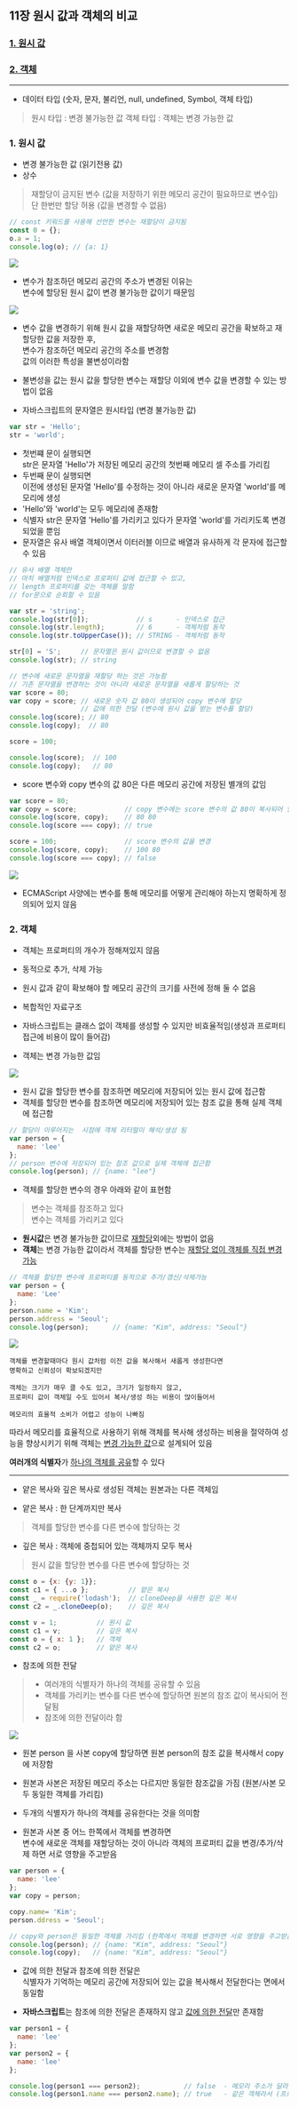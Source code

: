 ## 11장 원시 값과 객체의 비교

### [1. 원시 값](#1-원시-값-1)
### [2. 객체](#2-객체-1)

***

- 데이터 타입 (숫자, 문자, 불리언, null, undefined, Symbol, 객체 타입)
> 원시 타입 : 변경 불가능한 값
> 객체 타입 : 객체는 변경 가능한 값

### 1. 원시 값

- 변경 불가능한 값 (읽기전용 값)
- 상수
> 재할당이 금지된 변수 (값을 저장하기 위한 메모리 공간이 필요하므로 변수임)  
단 한번만 할당 허용 (값을 변경할 수 없음)

```js
// const 키워드를 사용해 선언한 변수는 재할당이 금지됨
const 0 = {};
o.a = 1;
console.log(o); // {a: 1}
```

![](../img/11-1.png)

- 변수가 참조하던 메모리 공간의 주소가 변경된 이유는  
변수에 할당된 원시 값이 변경 불가능한 값이기 때문임

![](../img/11-2.png)

- 변수 값을 변경하기 위해 원시 값을 재할당하면 새로운 메모리 공간을 확보하고 재할당한 값을 저장한 후,  
변수가 참조하던 메모리 공간의 주소를 변경함  
값의 이러한 특성을 불변성이라함
- 불변성을 값는 원시 값을 할당한 변수는 재할당 이외에 변수 값을 변경할 수 있는 방법이 없음

- 자바스크립트의 문자열은 원시타입 (변경 불가능한 값)

```js
var str = 'Hello';
str = 'world';
```

- 첫번쨰 문이 실행되면  
str은 문자열 'Hello'가 저장된 메모리 공간의 첫번째 메모리 셀 주소를 가리킴  
- 두번째 문이 실행되면  
이전에 생성된 문자열 'Hello'를 수정하는 것이 아니라 새로운 문자열 'world'를 메모리에 생성
- 'Hello'와 'world'는 모두 메모리에 존재함
- 식별자 str은 문자열 'Hello'를 가리키고 있다가 문자열 'world'를 가리키도록 변경되었을 뿐임
- 문자열은 유사 배열 객체이면서 이터러블 이므로 배열과 유사하게 각 문자에 접근할 수 있음

```js
// 유사 배열 객체란
// 마치 배열처럼 인덱스로 프로퍼티 값에 접근할 수 있고,
// length 프로퍼티를 갖는 객체를 말함
// for문으로 순회할 수 있음

var str = 'string';
console.log(str[0]);            // s      - 인덱스로 접근
console.log(str.length);        // 6      - 객체처럼 동작
console.log(str.toUpperCase()); // STRING - 객체처럼 동작

str[0] = 'S';     // 문자열은 원시 값이므로 변경할 수 없음
console.log(str); // string
```

```js
// 변수에 새로운 문자열을 재할당 하는 것은 가능함
// 기존 문자열을 변경하는 것이 아니라 새로운 문자열을 새롭게 할당하는 것
var score = 80;
var copy = score; // 새로운 숫자 값 80이 생성되어 copy 변수에 할당
                  // 값에 의한 전달 (변수에 원시 값을 받는 변수를 할당)
console.log(score); // 80
console.log(copy);  // 80

score = 100;

console.log(score);  // 100
console.log(copy);   // 80
```

- score 변수와 copy 변수의 값 80은 다른 메모리 공간에 저장된 별개의 값임

```js
var score = 80;
var copy = score;            // copy 변수에는 score 변수의 값 80이 복사되어 할당됨
console.log(score, copy);    // 80 80
console.log(score === copy); // true

score = 100;                 // score 변수의 값을 변경
console.log(score, copy);    // 100 80
console.log(score === copy); // false
```

![](../img/11-3.png)

- ECMAScript 사양에는 변수를 통해 메모리를 어떻게 관리해야 하는지 명확하게 정의되어 있지 않음

### 2. 객체

- 객체는 프로퍼티의 개수가 정해져있지 않음
- 동적으로 추가, 삭제 가능
- 원시 값과 같이 확보해야 할 메모리 공간의 크기를 사전에 정해 둘 수 없음
- 복합적인 자료구조  
- 자바스크립트는 클래스 없이 객체를 생성할 수 있지만 비효율적임(생성과 프로퍼티 접근에 비용이 많이 들어감)

- 객체는 변경 가능한 값임

![](../img/11-4.png)

- 원시 값을 할당한 변수를 참조하면 메모리에 저장되어 있는 원시 값에 접근함
- 객체를 할당한 변수를 참조하면 메모리에 저장되어 있는 참조 값을 통해 실제 객체에 접근함

```js
// 할당이 이루어지는  시점에 객체 리터럴이 해석/생성 됨
var person = {
  name: 'lee'
};
// person 변수에 저장되어 있는 참조 값으로 실제 객체에 접근함
console.log(person); // {name: "lee"}
```

- 객체를 할당한 변수의 경우 아래와 같이 표현함
> 변수는 객체를 참조하고 있다  
> 변수는 객체를 가리키고 있다

- **원시값**은 변경 불가능한 값이므로 <u>재할당</u>외에는 방법이 없음
- **객체**는 변경 가능한 값이라서 객체를 할당한 변수는 <u>재할당 없이 객체를 직접 변경 가능</u>

```js
// 객체를 할당한 변수에 프로퍼티를 동적으로 추가/갱신/삭제가능
var person = {
  name: 'Lee'
};
person.name = 'Kim';
person.address = 'Seoul';
console.log(person);      // {name: "Kim", address: "Seoul"}
```

![](../img/11-5.png)


```
객체를 변경할때마다 원시 값처럼 이전 값을 복사해서 새롭게 생성한다면
명확하고 신뢰성이 확보되겠지만

객체는 크기가 매우 클 수도 있고, 크기가 일정하지 않고,
프로퍼티 값이 객체일 수도 있어서 복사/생성 하는 비용이 많이들어서

메모리의 효율적 소비가 어렵고 성능이 나빠짐
```

따라서 메모리를 효율적으로 사용하기 위해
객체를 복사해 생성하는 비용을 절약하여 성능을 향상시키기 위해
객체는 <u>변경 가능한 값</u>으로 설계되어 있음

**여러개의 식별자**가 <u>하나의 객체를 공유</u>할 수 있다

***

- 얕은 복사와 깊은 복사로 생성된 객체는 원본과는 다른 객체임  

- 얕은 복사 : 한 단계까지만 복사
> 객체를 할당한 변수를 다른 변수에 할당하는 것

- 깊은 복사 : 객체에 중첩되어 있는 객체까지 모두 복사
> 원시 값을 할당한 변수를 다른 변수에 할당하는 것

```js
const o = {x: {y: 1}};
const c1 = { ...o };          // 얕은 복사
const _ = require('lodash');  // cloneDeep을 사용한 깊은 복사
const c2 = _.cloneDeep(o);    // 깊은 복사
```

```js
const v = 1;          // 원시 값
const c1 = v;         // 깊은 복사
const o = { x: 1 };   // 객체
const c2 = o;         // 얕은 복사
```

- 참조에 의한 전달
> - 여러개의 식별자가 하나의 객체를 공유할 수 있음
> - 객체를 가리키는 변수를 다른 변수에 할당하면 원본의 참조 값이 복사되어 전달됨
> - 참조에 의한 전달이라 함

![](../img/11-6.png)

- 원본 person 을 사본 copy에 할당하면 원본 person의 참조 값을 복사해서 copy에 저장함
- 원본과 사본은 저장된 메모리 주소는 다르지만 동일한 참조값을 가짐 (원본/사본 모두 동일한 객체를 가리킴)
- 두개의 식별자가 하나의 객체를 공유한다는 것을 의미함

- 원본과 사본 중 어느 한쪽에서 객체를 변경하면  
변수에 새로운 객체를 재할당하는 것이 아니라 객체의 프로퍼티 값을 변경/추가/삭제 하면 서로 영향을 주고받음

```js
var person = {
  name: 'lee'
};
var copy = person;

copy.name= 'Kim';
person.ddress = 'Seoul';

// copy와 person은 동일한 객체를 가리킴 (한쪽에서 객체를 변경하면 서로 영향을 주고받음)
console.log(person); // {name: "Kim", address: "Seoul"}
console.log(copy);   // {name: "Kim", address: "Seoul"}
```

- 값에 의한 전달과 참조에 의한 전달은  
식별자가 기억하는 메모리 공간에 저장되어 있는 값을 복사해서 전달한다는 면에서 동일함

- **자바스크립트**는 참조에 의한 전달은 존재하지 않고 <u>값에 의한 전달</u>만 존재함

```js
var person1 = {
  name: 'lee'
};
var person2 = {
  name: 'lee'
};

console.log(person1 === person2);           // false  - 메모리 주소가 달라서 (변수에 할당된 참조값을 비교)
console.log(person1.name === person2.name); // true   - 같은 객체라서 (프로퍼티 값을 참조해서 원시값을 비교)
```
